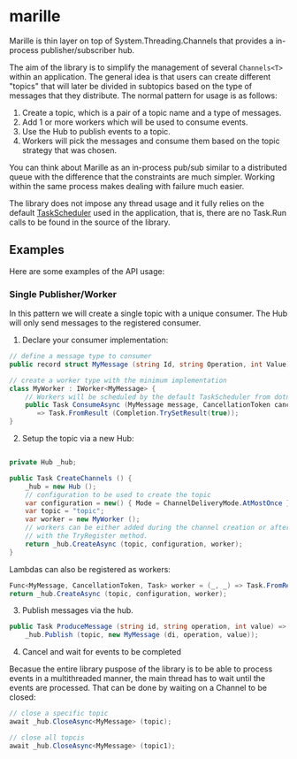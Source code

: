 # marille
Marille is thin layer on top of System.Threading.Channels that provides a in-process publisher/subscriber hub.

The aim of the library is to simplify the management of several `Channels<T>` within an application. The general idea
is that users can create different "topics" that will later be divided in subtopics based on the type of
messages that they distribute. The normal pattern for usage is as follows:

1. Create a topic, which is a pair of a topic name and a type of messages.
2. Add 1 or more workers which will be used to consume events.
3. Use the Hub to publish events to a topic.
4. Workers will pick the messages and consume them based on the topic strategy that was chosen.

You can think about Marille as an in-process pub/sub similar to a distributed queue with the difference
that the constraints are much simpler. Working within the same process makes dealing with failure much easier.

The library does not impose any thread usage and it fully relies on the default [TaskScheduler](https://learn.microsoft.com/en-us/dotnet/fundamentals/runtime-libraries/system-threading-tasks-taskscheduler) used in the application, that is, there are no Task.Run calls to be found in the 
source of the library. 

## Examples

Here are some examples of the API usage:

### Single Publisher/Worker

In this pattern we will create a single topic with a unique consumer. The Hub will only send messages to the registered
consumer. 

1. Declare your consumer implementation:

```csharp
// define a message type to consumer
public record struct MyMessage (string Id, string Operation, int Value);

// create a worker type with the minimum implementation 
class MyWorker : IWorker<MyMessage> {
    // Workers will be scheduled by the default TaskScheduler from dotnet
    public Task ConsumeAsync (MyMessage message, CancellationToken cancellationToken = default)
       => Task.FromResult (Completion.TrySetResult(true));
}

```

2. Setup the topic via a new Hub:

```csharp

private Hub _hub;

public Task CreateChannels () {
    _hub = new Hub ();
    // configuration to be used to create the topic
    var configuration = new() { Mode = ChannelDeliveryMode.AtMostOnce };
    var topic = "topic";
    var worker = new MyWorker ();
    // workers can be either added during the channel creation or after the fact
    // with the TryRegister method.
    return _hub.CreateAsync (topic, configuration, worker);
}
```

Lambdas can also be registered as workers:

```csharp
Func<MyMessage, CancellationToken, Task> worker = (_, _) => Task.FromResult (true);
return _hub.CreateAsync (topic, configuration, worker);
```

3. Publish messages via the hub.

```csharp
public Task ProduceMessage (string id, string operation, int value) =>
    _hub.Publish (topic, new MyMessage (di, operation, value));
```

4. Cancel and wait for events to be completed

Becasue the entire library puspose of the library is to be able to process 
events in a multithreaded manner, the main thread has to wait until the events
are processed. That can be done by waiting on a Channel to be closed:

```csharp
// close a specific topic
await _hub.CloseAsync<MyMessage> (topic);

// close all topcis
await _hub.CloseAsync<MyMessage> (topic1);
```

